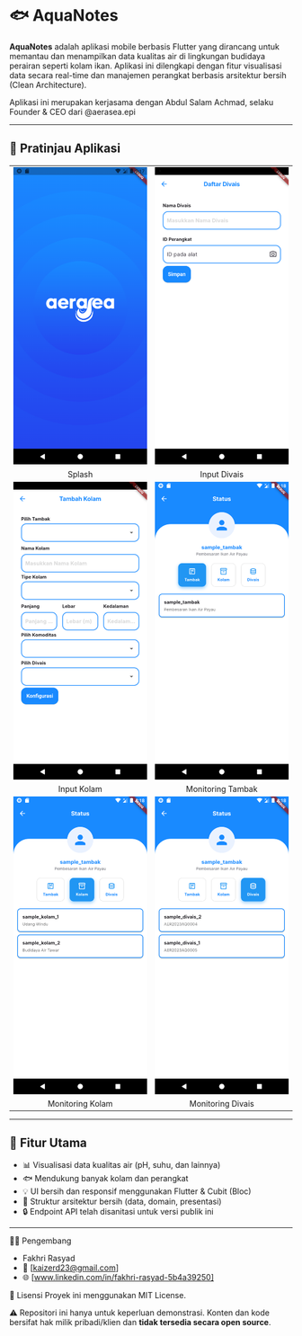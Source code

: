 # 🐟 AquaNotes

**AquaNotes** adalah aplikasi mobile berbasis Flutter yang dirancang untuk memantau dan menampilkan data kualitas air di lingkungan budidaya perairan seperti kolam ikan. Aplikasi ini dilengkapi dengan fitur visualisasi data secara real-time dan manajemen perangkat berbasis arsitektur bersih (Clean Architecture).

Aplikasi ini merupakan kerjasama dengan Abdul Salam Achmad, selaku Founder & CEO dari @aerasea.epi

---

## 📱 Pratinjau Aplikasi

<table>
  <tr>
    <td><img src="preview/splash_preview.png" width="250"/></td>
    <td><img src="preview/input_divais.png" width="250"/></td>
  </tr>
  <tr>
    <td align="center">Splash</td>
    <td align="center">Input Divais</td>
  </tr>
  <tr>
    <td><img src="preview/input_kolam.png" width="250"/></td>
    <td><img src="preview/monitor_tambak.png" width="250"/></td>
  </tr>
  <tr>
    <td align="center">Input Kolam</td>
    <td align="center">Monitoring Tambak</td>
  </tr>
  <tr>
    <td><img src="preview/monitor_kolam.png" width="250"/></td>
    <td><img src="preview/monitor_divais.png" width="250"/></td>
  </tr>
  <tr>
    <td align="center">Monitoring Kolam</td>
    <td align="center">Monitoring Divais</td>
  </tr>
</table>

---

## 🚀 Fitur Utama

- 📊 Visualisasi data kualitas air (pH, suhu, dan lainnya)
- 🐟 Mendukung banyak kolam dan perangkat
- 💡 UI bersih dan responsif menggunakan Flutter & Cubit (Bloc)
- 🧱 Struktur arsitektur bersih (data, domain, presentasi)
- 🔒 Endpoint API telah disanitasi untuk versi publik ini

---

👨‍💻 Pengembang

- Fakhri Rasyad
- 📧 [kaizerd23@gmail.com]
- 🌐 [www.linkedin.com/in/fakhri-rasyad-5b4a39250]

📄 Lisensi
Proyek ini menggunakan MIT License.

⚠️ Repositori ini hanya untuk keperluan demonstrasi. Konten dan kode bersifat hak milik pribadi/klien dan **tidak tersedia secara open source**.
